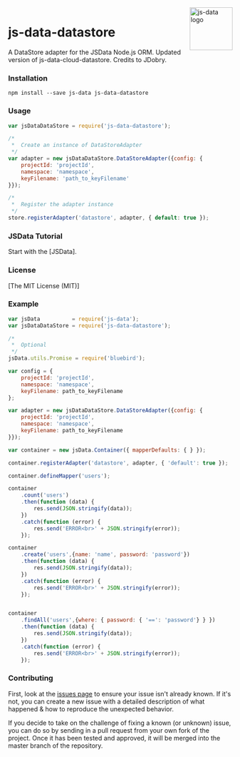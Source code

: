 
<img src="https://raw.githubusercontent.com/js-data/js-data/master/js-data.png" alt="js-data logo" title="js-data" align="right" width="96" height="96" />

# js-data-datastore

A DataStore adapter for the JSData Node.js ORM.
Updated version of js-data-cloud-datastore.
Credits to JDobry.

### Installation

    npm install --save js-data js-data-datastore 

### Usage

```js
var jsDataDataStore = require('js-data-datastore');

/*
 *  Create an instance of DataStoreAdapter
 */
var adapter = new jsDataDataStore.DataStoreAdapter({config: {
    projectId: 'projectId',
    namespace: 'namespace',
    keyFilename: 'path_to_keyFilename'
}});

/*
 *  Register the adapter instance
 */
store.registerAdapter('datastore', adapter, { default: true });
```

### JSData Tutorial

Start with the [JSData].

### License

[The MIT License (MIT)]

### Example

```js
var jsData          = require('js-data');
var jsDataDataStore = require('js-data-datastore');

/*
 *  Optional
 */
jsData.utils.Promise = require('bluebird');

var config = {
    projectId: 'projectId',
    namespace: 'namespace',
    keyFilename: path_to_keyFilename
};

var adapter = new jsDataDataStore.DataStoreAdapter({config: {
    projectId: 'projectId',
    namespace: 'namespace',
    keyFilename: path_to_keyFilename
}});

var container = new jsData.Container({ mapperDefaults: { } });

container.registerAdapter('datastore', adapter, { 'default': true });

container.defineMapper('users');

container
    .count('users')
    .then(function (data) {
        res.send(JSON.stringify(data));
    })
    .catch(function (error) {
        res.send('ERROR<br>' + JSON.stringify(error));
    });

container
    .create('users',{name: 'name', password: 'password'})
    .then(function (data) {
        res.send(JSON.stringify(data));
    })
    .catch(function (error) {
        res.send('ERROR<br>' + JSON.stringify(error));
    });


container
    .findAll('users',{where: { password: { '==': 'password'} } })
    .then(function (data) {
        res.send(JSON.stringify(data));
    })
    .catch(function (error) {
        res.send('ERROR<br>' + JSON.stringify(error));
    });
```

### Contributing

First, look at the [issues page](https://github.com/trackthis/js-data-datastore/issues) to ensure your issue isn't already known. If it's not, you can create a new issue with a detailed description of what happened & how to reproduce the unexpected behavior.

If you decide to take on the challenge of fixing a known (or unknown) issue, you can do so by sending in a pull request from your own fork of the project. Once it has been tested and approved, it will be merged into the master branch of the repository.
